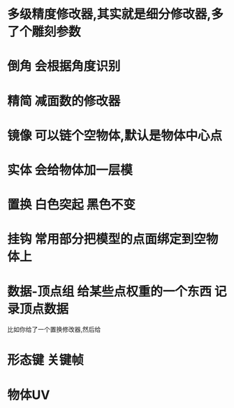 # 多级精度修改器,其实就是细分修改器,多了个雕刻参数

# 倒角 会根据角度识别

# 精简 减面数的修改器

# 镜像 可以链个空物体,默认是物体中心点

# 实体 会给物体加一层模

# 置换 白色突起 黑色不变

# 挂钩 常用部分把模型的点面绑定到空物体上


# 数据-顶点组 给某些点权重的一个东西 记录顶点数据

比如你给了一个置换修改器,然后给

# 形态键 关键帧


# 物体UV
